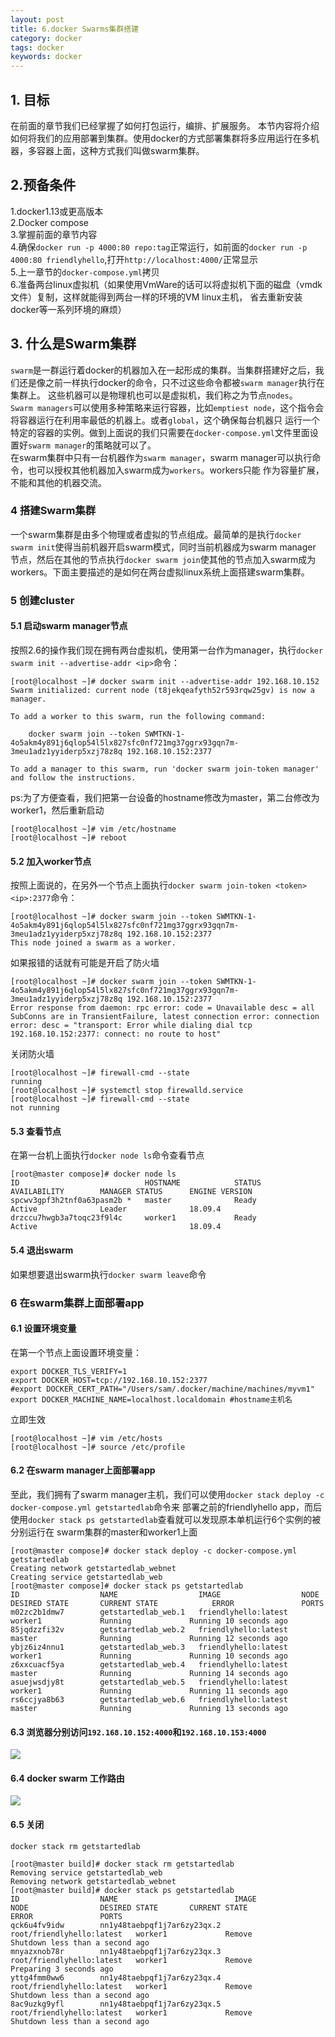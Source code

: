 ```yaml
---
layout: post
title: 6.docker Swarms集群搭建
category: docker
tags: docker
keywords: docker
---
```


## 1. 目标
   在前面的章节我们已经掌握了如何打包运行，编排、扩展服务。
   本节内容将介绍如何将我们的应用部署到集群。使用docker的方式部署集群将多应用运行在多机器，多容器上面，这种方式我们叫做swarm集群。

## 2.预备条件
   1.docker1.13或更高版本  
   2.Docker compose  
   3.掌握前面的章节内容  
   4.确保`docker run -p 4000:80 repo:tag`正常运行，如前面的`docker run -p 4000:80 friendlyhello`,打开`http://localhost:4000/`正常显示  
   5.上一章节的`docker-compose.yml`拷贝  
   6.准备两台linux虚拟机（如果使用VmWare的话可以将虚拟机下面的磁盘（vmdk文件）复制，这样就能得到两台一样的环境的VM linux主机，
   省去重新安装docker等一系列环境的麻烦）
   
## 3. 什么是Swarm集群
   `swarm`是一群运行着docker的机器加入在一起形成的集群。当集群搭建好之后，我们还是像之前一样执行docker的命令，只不过这些命令都被`swarm manager`执行在集群上。
   这些机器可以是物理机也可以是虚拟机，我们称之为节点`nodes`。  
   `Swarm managers`可以使用多种策略来运行容器，比如`emptiest node`，这个指令会将容器运行在利用率最低的机器上。或者`global`，这个确保每台机器只
   运行一个特定的容器的实例。做到上面说的我们只需要在`docker-compose.yml`文件里面设置好`swarm manager`的策略就可以了。  
   在swarm集群中只有一台机器作为`swarm manager`，swarm manager可以执行命令，也可以授权其他机器加入swarm成为`workers`。workers只能
   作为容量扩展，不能和其他的机器交流。
   
### 4 搭建Swarm集群
   一个swarm集群是由多个物理或者虚拟的节点组成。最简单的是执行`docker swarm init`使得当前机器开启swarm模式，同时当前机器成为swarm manager
   节点，然后在其他的节点执行`docker swarm join`使其他的节点加入swarm成为workers。下面主要描述的是如何在两台虚拟linux系统上面搭建swarm集群。
 
### 5 创建cluster
#### 5.1 启动swarm manager节点
   按照2.6的操作我们现在拥有两台虚拟机，使用第一台作为manager，执行`docker swarm init --advertise-addr <ip>`命令：
   ```
   [root@localhost ~]# docker swarm init --advertise-addr 192.168.10.152
   Swarm initialized: current node (t8jekqeafyth52r593rqw25gv) is now a manager.
   
   To add a worker to this swarm, run the following command:
   
       docker swarm join --token SWMTKN-1-4o5akm4y891j6qlop54l5lx827sfc0nf721mg37ggrx93gqn7m-3meu1adz1yyiderp5xzj78z8q 192.168.10.152:2377
   
   To add a manager to this swarm, run 'docker swarm join-token manager' and follow the instructions.
   ```
   ps:为了方便查看，我们把第一台设备的hostname修改为master，第二台修改为worker1，然后重新启动
   ```
   [root@localhost ~]# vim /etc/hostname 
   [root@localhost ~]# reboot
   ```
#### 5.2 加入worker节点
   按照上面说的，在另外一个节点上面执行`docker swarm join-token <token> <ip>:2377`命令：
   ```
   [root@localhost ~]# docker swarm join --token SWMTKN-1-4o5akm4y891j6qlop54l5lx827sfc0nf721mg37ggrx93gqn7m-3meu1adz1yyiderp5xzj78z8q 192.168.10.152:2377
   This node joined a swarm as a worker.
   ```
   如果报错的话就有可能是开启了防火墙
   ```
   [root@localhost ~]# docker swarm join --token SWMTKN-1-4o5akm4y891j6qlop54l5lx827sfc0nf721mg37ggrx93gqn7m-3meu1adz1yyiderp5xzj78z8q 192.168.10.152:2377
   Error response from daemon: rpc error: code = Unavailable desc = all SubConns are in TransientFailure, latest connection error: connection error: desc = "transport: Error while dialing dial tcp 192.168.10.152:2377: connect: no route to host"
   ```
   关闭防火墙
   ```
   [root@localhost ~]# firewall-cmd --state
   running
   [root@localhost ~]# systemctl stop firewalld.service
   [root@localhost ~]# firewall-cmd --state
   not running
   ```
#### 5.3 查看节点
   在第一台机上面执行`docker node ls`命令查看节点
   ```
   [root@master compose]# docker node ls
   ID                            HOSTNAME            STATUS              AVAILABILITY        MANAGER STATUS      ENGINE VERSION
   spcwv3gpf3h2tnf0a63pasm2b *   master              Ready               Active              Leader              18.09.4
   drzccu7hwgb3a7toqc23f9l4c     worker1             Ready               Active                                  18.09.4
   ```
#### 5.4 退出swarm
   如果想要退出swarm执行`docker swarm leave`命令
   
### 6 在swarm集群上面部署app
#### 6.1 设置环境变量  
   在第一个节点上面设置环境变量：
   ```
   export DOCKER_TLS_VERIFY=1
   export DOCKER_HOST=tcp://192.168.10.152:2377
   #export DOCKER_CERT_PATH="/Users/sam/.docker/machine/machines/myvm1"
   export DOCKER_MACHINE_NAME=localhost.localdomain #hostname主机名
   ```
   立即生效
   ```
   [root@localhost ~]# vim /etc/hosts
   [root@localhost ~]# source /etc/profile
   ```
#### 6.2 在swarm manager上面部署app
   至此，我们拥有了swarm manager主机，我们可以使用`docker stack deploy -c docker-compose.yml getstartedlab`命令来
   部署之前的friendlyhello app，而后使用`docker stack ps getstartedlab`查看就可以发现原本单机运行6个实例的被分别运行在
   swarm集群的master和worker1上面
   
   ```
   [root@master compose]# docker stack deploy -c docker-compose.yml getstartedlab
   Creating network getstartedlab_webnet
   Creating service getstartedlab_web
   [root@master compose]# docker stack ps getstartedlab
   ID                  NAME                  IMAGE                  NODE                DESIRED STATE       CURRENT STATE            ERROR               PORTS
   m02zc2b1dmw7        getstartedlab_web.1   friendlyhello:latest   worker1             Running             Running 10 seconds ago                       
   85jqdzzfi32v        getstartedlab_web.2   friendlyhello:latest   master              Running             Running 12 seconds ago                       
   ybjz6iz4nnu1        getstartedlab_web.3   friendlyhello:latest   worker1             Running             Running 10 seconds ago                       
   z6xxcuacf5ya        getstartedlab_web.4   friendlyhello:latest   master              Running             Running 14 seconds ago                       
   asuejwsdjy8t        getstartedlab_web.5   friendlyhello:latest   worker1             Running             Running 11 seconds ago                       
   rs6ccjya8b63        getstartedlab_web.6   friendlyhello:latest   master              Running             Running 13 seconds ago
   ```
#### 6.3 浏览器分别访问`192.168.10.152:4000`和`192.168.10.153:4000`
   <img src="http://github-blog.oss-cn-shenzhen.aliyuncs.com/20190516.png"/>
   
#### 6.4 docker swarm 工作路由
   <img src="http://github-blog.oss-cn-shenzhen.aliyuncs.com/20190516-1.png"/>
   
#### 6.5 关闭
   `docker stack rm getstartedlab`
   ```
   [root@master build]# docker stack rm getstartedlab
   Removing service getstartedlab_web
   Removing network getstartedlab_webnet
   [root@master build]# docker stack ps getstartedlab
   ID                  NAME                          IMAGE                       NODE                DESIRED STATE       CURRENT STATE                     ERROR               PORTS
   qck6u4fv9idw        nn1y48taebpqf1j7ar6zy23qx.2   root/friendlyhello:latest   worker1             Remove              Shutdown less than a second ago                       
   mnyazxnob78r        nn1y48taebpqf1j7ar6zy23qx.3   root/friendlyhello:latest   worker1             Remove              Preparing 3 seconds ago                               
   yttg4fmm0ww6        nn1y48taebpqf1j7ar6zy23qx.4   root/friendlyhello:latest   worker1             Remove              Shutdown less than a second ago                       
   8ac9uzkg9yfl        nn1y48taebpqf1j7ar6zy23qx.5   root/friendlyhello:latest   worker1             Remove              Shutdown less than a second ago
   ```